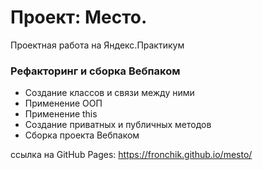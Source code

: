 # Проект: Место.

Проектная работа на Яндекс.Практикум

### Рефакторинг и сборка Вебпаком

- Создание классов и связи между ними
- Применение ООП
- Применение this
- Создание приватных и публичныx методов
- Сборка проекта Вебпаком

ссылка на GitHub Pages: https://fronchik.github.io/mesto/
